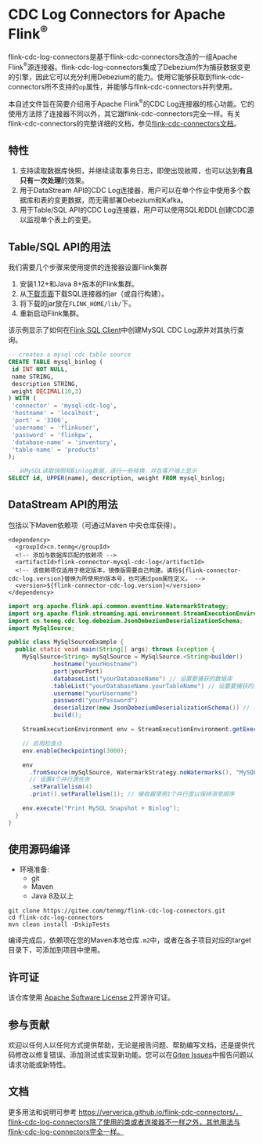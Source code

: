 # CDC Log Connectors for Apache Flink<sup>®</sup>

flink-cdc-log-connectors是基于flink-cdc-connectors改造的一组Apache Flink<sup>®</sup>源连接器。flink-cdc-log-connectors集成了Debezium作为捕获数据变更的引擎，因此它可以充分利用Debezium的能力。使用它能够获取到flink-cdc-connectors所不支持的`op`属性，并能够与flink-cdc-connectors并列使用。

本自述文件旨在简要介绍用于Apache Flink<sup>®</sup>的CDC Log连接器的核心功能。它的使用方法除了连接器不同以外，其它跟flink-cdc-connectors完全一样。有关flink-cdc-connectors的完整详细的文档，参见[flink-cdc-connectors文档](https://ververica.github.io/flink-cdc-connectors/master/)。

## 特性

1. 支持读取数据库快照，并继续读取事务日志，即使出现故障，也可以达到**有且只有一次处理**的效果。
2. 用于DataStream API的CDC Log连接器，用户可以在单个作业中使用多个数据库和表的变更数据，而无需部署Debezium和Kafka。
3. 用于Table/SQL API的CDC Log连接器，用户可以使用SQL和DDL创建CDC源以监视单个表上的变更。

## Table/SQL API的用法

我们需要几个步骤来使用提供的连接器设置Flink集群

1. 安装1.12+和Java 8+版本的Flink集群。
2. 从[下载页面](https://mvnrepository.com/artifact/cn.tenmg)下载SQL连接器的jar（或自行构建）。
3. 将下载的jar放在`FLINK_HOME/lib/`下。
4. 重新启动Flink集群。

该示例显示了如何在[Flink SQL Client](https://ci.apache.org/projects/flink/flink-docs-release-1.13/dev/table/sqlClient.html)中创建MySQL CDC Log源并对其执行查询。

```sql
-- creates a mysql cdc table source
CREATE TABLE mysql_binlog (
 id INT NOT NULL,
 name STRING,
 description STRING,
 weight DECIMAL(10,3)
) WITH (
 'connector' = 'mysql-cdc-log',
 'hostname' = 'localhost',
 'port' = '3306',
 'username' = 'flinkuser',
 'password' = 'flinkpw',
 'database-name' = 'inventory',
 'table-name' = 'products'
);

-- 从MySQL读取快照和Binlog数据，进行一些转换，并在客户端上显示
SELECT id, UPPER(name), description, weight FROM mysql_binlog;
```

## DataStream API的用法

包括以下Maven依赖项（可通过Maven 中央仓库获得）。

```
<dependency>
  <groupId>cn.tenmg</groupId>
  <!-- 添加与数据库匹配的依赖项 -->
  <artifactId>flink-connector-mysql-cdc-log</artifactId>
  <!-- 该依赖项仅适用于稳定版本，镜像版需要自己构建。请将${flink-connector-cdc-log.version}替换为所使用的版本号，也可通过pom属性定义。 -->
  <version>${flink-connector-cdc-log.version}</version>
</dependency>
```

```java
import org.apache.flink.api.common.eventtime.WatermarkStrategy;
import org.apache.flink.streaming.api.environment.StreamExecutionEnvironment;
import cn.tenmg.cdc.log.debezium.JsonDebeziumDeserializationSchema;
import MySqlSource;

public class MySqlSourceExample {
  public static void main(String[] args) throws Exception {
    MySqlSource<String> mySqlSource = MySqlSource.<String>builder()
            .hostname("yourHostname")
            .port(yourPort)
            .databaseList("yourDatabaseName") // 设置要捕获的数据库
            .tableList("yourDatabaseName.yourTableName") // 设置要捕获的表名
            .username("yourUsername")
            .password("yourPassword")
            .deserializer(new JsonDebeziumDeserializationSchema()) // 将SourceRecord转换为JSON字符串
            .build();

    StreamExecutionEnvironment env = StreamExecutionEnvironment.getExecutionEnvironment();

    // 启用检查点
    env.enableCheckpointing(3000);

    env
      .fromSource(mySqlSource, WatermarkStrategy.noWatermarks(), "MySQL Source")
      // 设置4个并行源任务
      .setParallelism(4)
      .print().setParallelism(1); // 接收器使用1个并行度以保持消息顺序

    env.execute("Print MySQL Snapshot + Binlog");
  }
}
```

## 使用源码编译

- 环境准备:
    - git
    - Maven
    - Java 8及以上

```
git clone https://gitee.com/tenmg/flink-cdc-log-connectors.git
cd flink-cdc-log-connectors
mvn clean install -DskipTests
```

编译完成后，依赖项在您的Maven本地仓库`.m2`中，或者在各子项目对应的target目录下，可添加到项目中使用。

## 许可证

该仓库使用 [Apache Software License 2](https://github.com/ververica/flink-cdc-connectors/blob/master/LICENSE)开源许可证。

## 参与贡献

欢迎以任何人以任何方式提供帮助，无论是报告问题、帮助编写文档，还是提供代码修改以修复错误、添加测试或实现新功能。您可以在[Gitee Issues](https://gitee.com/tenmg/flink-cdc-log-connectors/issues)中报告问题以请求功能或新特性。

## 文档

更多用法和说明可参考 https://ververica.github.io/flink-cdc-connectors/，flink-cdc-log-connectors除了使用的类或者连接器不一样之外，其他用法与flink-cdc-log-connectors完全一样。
